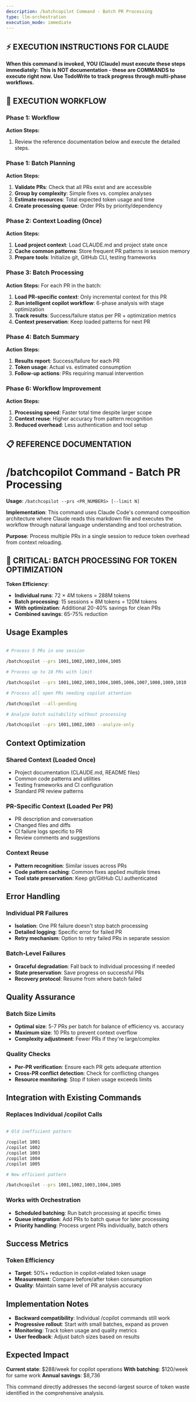 ```yaml
---
description: /batchcopilot Command - Batch PR Processing
type: llm-orchestration
execution_mode: immediate
---
```

## ⚡ EXECUTION INSTRUCTIONS FOR CLAUDE
**When this command is invoked, YOU (Claude) must execute these steps immediately:**
**This is NOT documentation - these are COMMANDS to execute right now.**
**Use TodoWrite to track progress through multi-phase workflows.**

## 🚨 EXECUTION WORKFLOW

### Phase 1: Workflow

**Action Steps:**
1. Review the reference documentation below and execute the detailed steps.

### Phase 1: Batch Planning

**Action Steps:**
1. **Validate PRs**: Check that all PRs exist and are accessible
2. **Group by complexity**: Simple fixes vs. complex analyses
3. **Estimate resources**: Total expected token usage and time
4. **Create processing queue**: Order PRs by priority/dependency

### Phase 2: Context Loading (Once)

**Action Steps:**
1. **Load project context**: Load CLAUDE.md and project state once
2. **Cache common patterns**: Store frequent PR patterns in session memory
3. **Prepare tools**: Initialize git, GitHub CLI, testing frameworks

### Phase 3: Batch Processing

**Action Steps:**
For each PR in the batch:
1. **Load PR-specific context**: Only incremental context for this PR
2. **Run intelligent copilot workflow**: 6-phase analysis with stage optimization
3. **Track results**: Success/failure status per PR + optimization metrics
4. **Context preservation**: Keep loaded patterns for next PR

### Phase 4: Batch Summary

**Action Steps:**
1. **Results report**: Success/failure for each PR
2. **Token usage**: Actual vs. estimated consumption
3. **Follow-up actions**: PRs requiring manual intervention

### Phase 6: Workflow Improvement

**Action Steps:**
1. **Processing speed**: Faster total time despite larger scope
2. **Context reuse**: Higher accuracy from pattern recognition
3. **Reduced overhead**: Less authentication and tool setup

## 📋 REFERENCE DOCUMENTATION

# /batchcopilot Command - Batch PR Processing

**Usage**: `/batchcopilot --prs <PR_NUMBERS> [--limit N]`

**Implementation**: This command uses Claude Code's command composition architecture where Claude reads this markdown file and executes the workflow through natural language understanding and tool orchestration.

**Purpose**: Process multiple PRs in a single session to reduce token overhead from context reloading.

## 🚨 CRITICAL: BATCH PROCESSING FOR TOKEN OPTIMIZATION

**Token Efficiency**:
- **Individual runs**: 72 × 4M tokens = 288M tokens
- **Batch processing**: 15 sessions × 8M tokens = 120M tokens
- **With optimization**: Additional 20-40% savings for clean PRs
- **Combined savings**: 65-75% reduction

## Usage Examples

```bash

# Process 5 PRs in one session

/batchcopilot --prs 1001,1002,1003,1004,1005

# Process up to 10 PRs with limit

/batchcopilot --prs 1001,1002,1003,1004,1005,1006,1007,1008,1009,1010 --limit 5

# Process all open PRs needing copilot attention

/batchcopilot --all-pending

# Analyze batch suitability without processing

/batchcopilot --prs 1001,1002,1003 --analyze-only
```

## Context Optimization

### Shared Context (Loaded Once)

- Project documentation (CLAUDE.md, README files)
- Common code patterns and utilities
- Testing frameworks and CI configuration
- Standard PR review patterns

### PR-Specific Context (Loaded Per PR)

- PR description and conversation
- Changed files and diffs
- CI failure logs specific to PR
- Review comments and suggestions

### Context Reuse

- **Pattern recognition**: Similar issues across PRs
- **Code pattern caching**: Common fixes applied multiple times
- **Tool state preservation**: Keep git/GitHub CLI authenticated

## Error Handling

### Individual PR Failures

- **Isolation**: One PR failure doesn't stop batch processing
- **Detailed logging**: Specific error for failed PR
- **Retry mechanism**: Option to retry failed PRs in separate session

### Batch-Level Failures

- **Graceful degradation**: Fall back to individual processing if needed
- **State preservation**: Save progress on successful PRs
- **Recovery protocol**: Resume from where batch failed

## Quality Assurance

### Batch Size Limits

- **Optimal size**: 5-7 PRs per batch for balance of efficiency vs. accuracy
- **Maximum size**: 10 PRs to prevent context overflow
- **Complexity adjustment**: Fewer PRs if they're large/complex

### Quality Checks

- **Per-PR verification**: Ensure each PR gets adequate attention
- **Cross-PR conflict detection**: Check for conflicting changes
- **Resource monitoring**: Stop if token usage exceeds limits

## Integration with Existing Commands

### Replaces Individual /copilot Calls

```bash

# Old inefficient pattern

/copilot 1001
/copilot 1002
/copilot 1003
/copilot 1004
/copilot 1005

# New efficient pattern

/batchcopilot --prs 1001,1002,1003,1004,1005
```

### Works with Orchestration

- **Scheduled batching**: Run batch processing at specific times
- **Queue integration**: Add PRs to batch queue for later processing
- **Priority handling**: Process urgent PRs individually, batch others

## Success Metrics

### Token Efficiency

- **Target**: 50%+ reduction in copilot-related token usage
- **Measurement**: Compare before/after token consumption
- **Quality**: Maintain same level of PR analysis accuracy

## Implementation Notes

- **Backward compatibility**: Individual /copilot commands still work
- **Progressive rollout**: Start with small batches, expand as proven
- **Monitoring**: Track token usage and quality metrics
- **User feedback**: Adjust batch sizes based on results

## Expected Impact

**Current state**: $288/week for copilot operations
**With batching**: $120/week for same work
**Annual savings**: $8,736

This command directly addresses the second-largest source of token waste identified in the comprehensive analysis.

